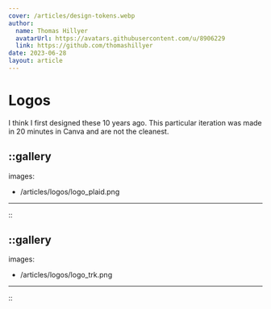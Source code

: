 ```yaml
---
cover: /articles/design-tokens.webp
author:
  name: Thomas Hillyer
  avatarUrl: https://avatars.githubusercontent.com/u/8906229
  link: https://github.com/thomashillyer
date: 2023-06-28
layout: article
---
```

# Logos
I think I first designed these 10 years ago. This particular iteration was made in 20 minutes in Canva and are not the cleanest.

::gallery
---
images:
  - /articles/logos/logo_plaid.png
---
::


::gallery
---
images:
  - /articles/logos/logo_trk.png
---
::